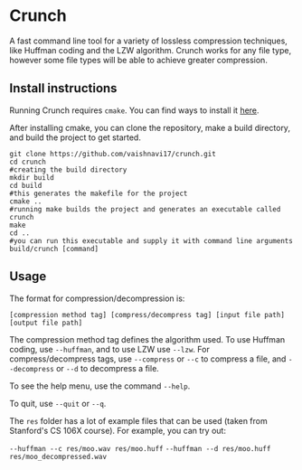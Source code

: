 # Crunch
A fast command line tool for a variety of lossless compression techniques, like Huffman coding and the LZW algorithm. Crunch works for any file type, however some file types will be able to achieve greater compression.

## Install instructions
Running Crunch requires `cmake`. You can find ways to install it [here](https://cmake.org/install/).

After installing cmake, you can clone the repository, make a build directory, and build the project to get started.
```
git clone https://github.com/vaishnavi17/crunch.git
cd crunch
#creating the build directory
mkdir build
cd build
#this generates the makefile for the project
cmake ..
#running make builds the project and generates an executable called crunch
make
cd ..
#you can run this executable and supply it with command line arguments
build/crunch [command]
```

## Usage
The format for compression/decompression is: 

`[compression method tag] [compress/decompress tag] [input file path] [output file path]`

The compression method tag defines the algorithm used. To use Huffman coding, use `--huffman`, and to use LZW use `--lzw`.
For compress/decompress tags, use `--compress` or `--c` to compress a file, and `--decompress` or `--d` to decompress a file.


To see the help menu, use the command `--help`.

To quit, use `--quit` or `--q`.


The `res` folder has a lot of example files that can be used (taken from Stanford's CS 106X course). For example, you can try out:

`--huffman --c res/moo.wav res/moo.huff`
`--huffman --d res/moo.huff res/moo_decompressed.wav`
